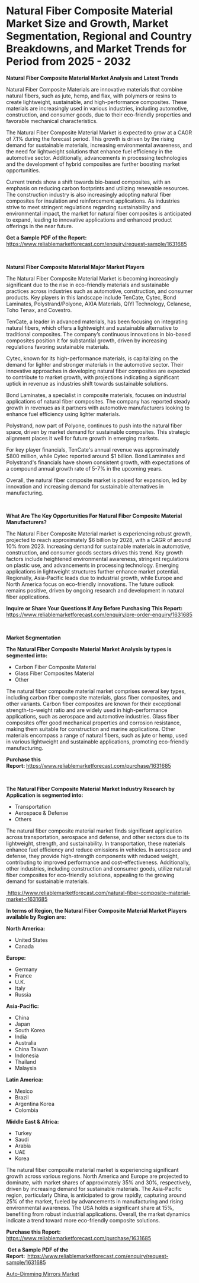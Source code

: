<p><h1>Natural Fiber Composite Material Market Size and Growth, Market Segmentation, Regional and Country Breakdowns, and Market Trends for Period from 2025 -  2032</h1></p><p><strong>Natural Fiber Composite Material Market Analysis and Latest Trends</strong></p>
<p><p>Natural Fiber Composite Materials are innovative materials that combine natural fibers, such as jute, hemp, and flax, with polymers or resins to create lightweight, sustainable, and high-performance composites. These materials are increasingly used in various industries, including automotive, construction, and consumer goods, due to their eco-friendly properties and favorable mechanical characteristics.</p><p>The Natural Fiber Composite Material Market is expected to grow at a CAGR of 7.1% during the forecast period. This growth is driven by the rising demand for sustainable materials, increasing environmental awareness, and the need for lightweight solutions that enhance fuel efficiency in the automotive sector. Additionally, advancements in processing technologies and the development of hybrid composites are further boosting market opportunities.</p><p>Current trends show a shift towards bio-based composites, with an emphasis on reducing carbon footprints and utilizing renewable resources. The construction industry is also increasingly adopting natural fiber composites for insulation and reinforcement applications. As industries strive to meet stringent regulations regarding sustainability and environmental impact, the market for natural fiber composites is anticipated to expand, leading to innovative applications and enhanced product offerings in the near future.</p></p>
<p><strong>Get a Sample PDF of the Report:&nbsp;</strong> <a href="https://www.reliablemarketforecast.com/enquiry/request-sample/1631685?utm_campaign=2314&utm_medium=2&utm_source=Github&utm_content=ia&utm_term=29032025&utm_id=natural-fiber-composite-material">https://www.reliablemarketforecast.com/enquiry/request-sample/1631685</a></p>
<p>&nbsp;</p>
<p><strong>Natural Fiber Composite Material Major Market Players</strong></p>
<p><p>The Natural Fiber Composite Material Market is becoming increasingly significant due to the rise in eco-friendly materials and sustainable practices across industries such as automotive, construction, and consumer products. Key players in this landscape include TenCate, Cytec, Bond Laminates, Polystrand/Polyone, AXIA Materials, QIYI Technology, Celanese, Toho Tenax, and Covestro.</p><p>TenCate, a leader in advanced materials, has been focusing on integrating natural fibers, which offers a lightweight and sustainable alternative to traditional composites. The company’s continuous innovations in bio-based composites position it for substantial growth, driven by increasing regulations favoring sustainable materials.</p><p>Cytec, known for its high-performance materials, is capitalizing on the demand for lighter and stronger materials in the automotive sector. Their innovative approaches in developing natural fiber composites are expected to contribute to market growth, with projections indicating a significant uptick in revenue as industries shift towards sustainable solutions.</p><p>Bond Laminates, a specialist in composite materials, focuses on industrial applications of natural fiber composites. The company has reported steady growth in revenues as it partners with automotive manufacturers looking to enhance fuel efficiency using lighter materials.</p><p>Polystrand, now part of Polyone, continues to push into the natural fiber space, driven by market demand for sustainable composites. This strategic alignment places it well for future growth in emerging markets.</p><p>For key player financials, TenCate's annual revenue was approximately $800 million, while Cytec reported around $1 billion. Bond Laminates and Polystrand's financials have shown consistent growth, with expectations of a compound annual growth rate of 5-7% in the upcoming years.</p><p>Overall, the natural fiber composite market is poised for expansion, led by innovation and increasing demand for sustainable alternatives in manufacturing.</p></p>
<p>&nbsp;</p>
<p><strong>What Are The Key Opportunities For Natural Fiber Composite Material Manufacturers?</strong></p>
<p><p>The Natural Fiber Composite Material market is experiencing robust growth, projected to reach approximately $6 billion by 2028, with a CAGR of around 10% from 2023. Increasing demand for sustainable materials in automotive, construction, and consumer goods sectors drives this trend. Key growth factors include heightened environmental awareness, stringent regulations on plastic use, and advancements in processing technology. Emerging applications in lightweight structures further enhance market potential. Regionally, Asia-Pacific leads due to industrial growth, while Europe and North America focus on eco-friendly innovations. The future outlook remains positive, driven by ongoing research and development in natural fiber applications.</p></p>
<p><strong>Inquire or Share Your Questions If Any Before Purchasing This Report:</strong> <a href="https://www.reliablemarketforecast.com/enquiry/pre-order-enquiry/1631685?utm_campaign=2314&utm_medium=2&utm_source=Github&utm_content=ia&utm_term=29032025&utm_id=natural-fiber-composite-material">https://www.reliablemarketforecast.com/enquiry/pre-order-enquiry/1631685</a></p>
<p>&nbsp;</p>
<p><strong>Market Segmentation</strong></p>
<p><strong>The Natural Fiber Composite Material Market Analysis by types is segmented into:</strong></p>
<p><ul><li>Carbon Fiber Composite Material</li><li>Glass Fiber Composites Material</li><li>Other</li></ul></p>
<p><p>The natural fiber composite material market comprises several key types, including carbon fiber composite materials, glass fiber composites, and other variants. Carbon fiber composites are known for their exceptional strength-to-weight ratio and are widely used in high-performance applications, such as aerospace and automotive industries. Glass fiber composites offer good mechanical properties and corrosion resistance, making them suitable for construction and marine applications. Other materials encompass a range of natural fibers, such as jute or hemp, used in various lightweight and sustainable applications, promoting eco-friendly manufacturing.</p></p>
<p><strong>Purchase this Report:&nbsp;</strong><a href="https://www.reliablemarketforecast.com/purchase/1631685?utm_campaign=2314&utm_medium=2&utm_source=Github&utm_content=ia&utm_term=29032025&utm_id=natural-fiber-composite-material">https://www.reliablemarketforecast.com/purchase/1631685</a></p>
<p>&nbsp;</p>
<p><strong>The Natural Fiber Composite Material Market Industry Research by Application is segmented into:</strong></p>
<p><ul><li>Transportation</li><li>Aerospace & Defense</li><li>Others</li></ul></p>
<p><p>The natural fiber composite material market finds significant application across transportation, aerospace and defense, and other sectors due to its lightweight, strength, and sustainability. In transportation, these materials enhance fuel efficiency and reduce emissions in vehicles. In aerospace and defense, they provide high-strength components with reduced weight, contributing to improved performance and cost-effectiveness. Additionally, other industries, including construction and consumer goods, utilize natural fiber composites for eco-friendly solutions, appealing to the growing demand for sustainable materials.</p></p>
<p><a href="https://www.reliablemarketforecast.com/natural-fiber-composite-material-market-r1631685?utm_campaign=2314&utm_medium=2&utm_source=Github&utm_content=ia&utm_term=29032025&utm_id=natural-fiber-composite-material">&nbsp;https://www.reliablemarketforecast.com/natural-fiber-composite-material-market-r1631685</a></p>
<p><strong>In terms of Region, the Natural Fiber Composite Material Market Players available by Region are:</strong></p>
<p>
    <p> <strong> North America: </strong>
        <ul>
            <li>United States</li>
            <li>Canada</li>
        </ul>
        </p> 
    <p> <strong> Europe: </strong>
        <ul>
            <li>Germany</li>
            <li>France</li>
            <li>U.K.</li>
            <li>Italy</li>
            <li>Russia</li>
        </ul>
        </p> 
    <p> <strong> Asia-Pacific: </strong>
        <ul>
            <li>China</li>
            <li>Japan</li>
            <li>South Korea</li>
            <li>India</li>
            <li>Australia</li>
            <li>China Taiwan</li>
            <li>Indonesia</li>
            <li>Thailand</li>
            <li>Malaysia</li>
        </ul>
        </p> 
    <p> <strong> Latin America: </strong>
        <ul>
            <li>Mexico</li>
            <li>Brazil</li>
            <li>Argentina Korea</li>
            <li>Colombia</li>
        </ul>
        </p> 
    <p> <strong> Middle East & Africa: </strong>
        <ul>
            <li>Turkey</li>
            <li>Saudi</li>
            <li>Arabia</li>
            <li>UAE</li>
            <li>Korea</li>
        </ul>
    </p>
    </p>
<p><p>The natural fiber composite material market is experiencing significant growth across various regions. North America and Europe are projected to dominate, with market shares of approximately 35% and 30%, respectively, driven by increasing demand for sustainable materials. The Asia-Pacific region, particularly China, is anticipated to grow rapidly, capturing around 25% of the market, fueled by advancements in manufacturing and rising environmental awareness. The USA holds a significant share at 15%, benefiting from robust industrial applications. Overall, the market dynamics indicate a trend toward more eco-friendly composite solutions.</p></p>
<p><strong>Purchase this Report: </strong><a href="https://www.reliablemarketforecast.com/purchase/1631685?utm_campaign=2314&utm_medium=2&utm_source=Github&utm_content=ia&utm_term=29032025&utm_id=natural-fiber-composite-material">https://www.reliablemarketforecast.com/purchase/1631685</a></p>
<p>&nbsp;<strong>Get a Sample PDF of the Report:&nbsp;&nbsp;</strong><a href="https://www.reliablemarketforecast.com/enquiry/request-sample/1631685?utm_campaign=2314&utm_medium=2&utm_source=Github&utm_content=ia&utm_term=29032025&utm_id=natural-fiber-composite-material">https://www.reliablemarketforecast.com/enquiry/request-sample/1631685</a></p>
<p><strong></strong></p>
<p><p><a href="https://github.com/lehumiston1971679/Market-Research-Report-List-1/blob/main/auto-dimming-mirrors-market.md?utm_campaign=2314&utm_medium=2&utm_source=Github&utm_content=ia&utm_term=29032025&utm_id=natural-fiber-composite-material">Auto-Dimming Mirrors Market</a></p></p>